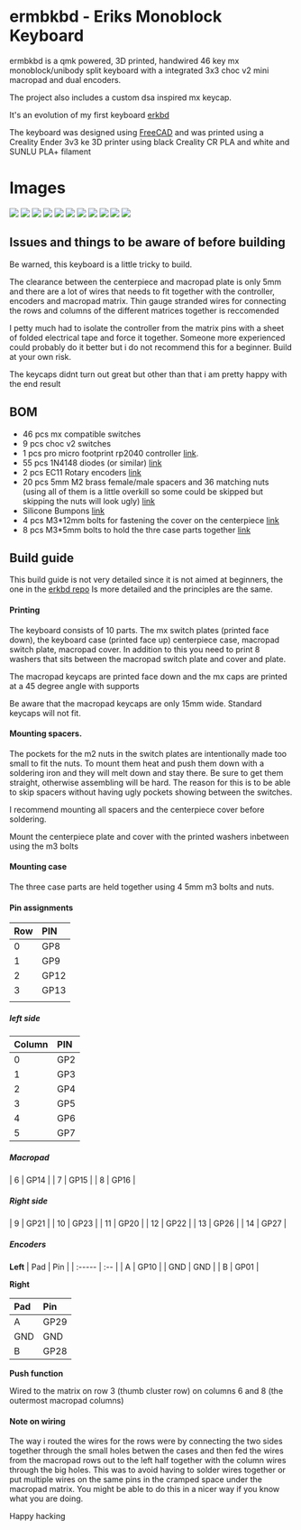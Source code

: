 # ermbkbd - Eriks Monoblock Keyboard

ermbkbd is a qmk powered, 3D printed, handwired 46 key mx monoblock/unibody split keyboard
with a integrated 3x3 choc v2 mini macropad and dual encoders.

The project also includes a custom dsa inspired mx keycap.

It's an evolution of my first keyboard [erkbd](https://github.com/erikpeyronson/erkbd/tree/main)

The keyboard was designed using [FreeCAD](https://www.freecad.org/) and was printed
using a Creality Ender 3v3 ke 3D printer using black Creality CR PLA and white and SUNLU PLA+ filament

# Images

![](images/keyboard.png)
![](images/centerpiece_wires.png)
![](images/plate_wires.png)
![](images/case.png)
![](images/switch_plate.png)
![](images/centerpiece.png)
![](images/centerpiece_switch_plate.png)
![](images/centerpiece_cover.png)
![](images/macropad_keycap.png)
![](images/washer.png)
![](images/mx_keycap_1u.png)


## Issues and things to be aware of before building

Be warned, this keyboard is a little tricky to build.

The clearance between the centerpiece and macropad plate is only 5mm and there
are a lot of wires that needs to fit together with the controller, encoders and
macropad matrix. Thin gauge stranded wires for connecting the rows and columns
of the different matrices together is reccomended

I petty much had to isolate the controller from the matrix pins with a sheet of
folded electrical tape and force it together. Someone more experienced could
probably do it better but i do not recommend this for a beginner. Build at your
own risk.

The keycaps didnt turn out great but other than that i am pretty happy with the
end result

## BOM

- 46 pcs mx compatible switches
- 9 pcs choc v2 switches
- 1 pcs pro micro footprint rp2040 controller [link](https://www.aliexpress.com/item/1005005881019149.html).
- 55 pcs 1N4148 diodes (or similar) [link](https://www.amazon.com/BOJACK-Switching-IN4148-Electronic-Silicon/dp/B07Q4F3Y5W/ref=sr_1_1_sspa?crid=3MMZ7ML8I7CGW&dib=eyJ2IjoiMSJ9.th6lfaAmESxkKkYFSXmBtnT8dS5NwtA9s8sfqKmLwu3eBO_zPOu0Ya41mrhtpygxeluN1e3iT9AIG31O_zb1bJFnd62ko9kbROv37pHjwN_jcWFo97gj3JMKPYu8Xi5I1QbdG8CL1bwDgpC1WtVqcqkyThred8b1ixoINAkOGjDb6YckNC80MTeNzLpIA9w63rBuMvwVwxvcS7c2Du6ZUlCroud19O0hU6IRdDREcks.9WPV6-Eqy2ytX-RvJia_rUz3vMzoI-rqlJJ-hZotFDA&dib_tag=se&keywords=1N4148&qid=1741521218&sprefix=1n4148%2Caps%2C192&sr=8-1-spons&sp_csd=d2lkZ2V0TmFtZT1zcF9hdGY&psc=1)
- 2 pcs EC11 Rotary encoders [link](https://www.amazon.com/Encoder-Digital-Potentiometer-Compatible-Arduino/dp/B09KNC1J6H/ref=sr_1_3?crid=3VVT8OSKC7NCU&dib=eyJ2IjoiMSJ9.jPcxd6sUzMuEkDDF0LBehPbQWeiwCvjUtBKkyx9UvgGk2_fd6IlHg2P9BWC24rh6lpOtYqlDP_LAn2Dz4wtGbizYWfreiFmg51wngyeVbR-85pERG1JKV7q748bc3pzvGXSR7Si7bzC6LfTxc370QJf7rmuAo0LtxQbrZZ_X9GKjrIhA4_bC_iOOl78MOeuXOa0kMtmKLnhV09c8CvZiBRLLIAS813H4o-T_JQLihaE.Xq5dkHwbVuFNO_uTX5pwkn-zHkobnU-bV-ZrAg8hC6E&dib_tag=se&keywords=EC11+rotary+encoder&qid=1741521138&sprefix=ec11+rotary+encoder%2Caps%2C181&sr=8-3)
- 20 pcs 5mm M2 brass female/male spacers and 36 matching nuts (using all of them is a little overkill so some could be skipped but skipping the nuts will look ugly) [link](https://www.amazon.com/300pcs-Standoff-Column-Spacer-Assortment/dp/B07B9X1KY6/ref=sr_1_1_sspa?crid=FNRI9D2MPHMY&dib=eyJ2IjoiMSJ9.y_6OHFtGADLUPzid9qLjN36k5tp-CqbGHeGIimLP3i2R62ThJmQ1iJgXhqFSGinJeBZdz3SFb5sotDVXKgY3Dp24xXY3m5ebrqkvdkpZi706RMQIYB8bHJsu62uluYEnW-1uIN6ah7u3b4_4mk75GHBtLuD1QAh4ZV2fOxnffP01UHZdrOQLbaOYVAs20fvhqq0R1Sp3ctwRM31H6c0mYYWVaz6Q0eMG4vBtDXteQ1o.36RmGFCK1Bf6vSc2pew5PqODswY29PWJRDmMNXpdzCk&dib_tag=se&keywords=5mm+brass+standoff+bolt&qid=1741522139&sprefix=5mm+brass+standoff+bolt%2Caps%2C160&sr=8-1-spons&sp_csd=d2lkZ2V0TmFtZT1zcF9hdGY&psc=1)
- Silicone Bumpons [link](https://www.amazon.com/Cabinet-Bumpers-Adhesive-Cupboard-Cabinets/dp/B08BR6CGWL/ref=sr_1_2_sspa?crid=2R3FVT1FF83FP&dib=eyJ2IjoiMSJ9.HlCY5mroUOlPekD11gc8o0V-BGT64UObvsAT_tCslk8rr8NY-JUccNSfjtRveq6Ld9DIiQZfhHP--1pdl41yEkG-ar-JnpTY58S3Tzd5hOmR-73fCJaPU0OJS8zPANIgGzhLDYd5dqsyxbjQprrT6S7glZi-fg_IqdFHMRsR55gz9dKke7UcRpYVD9vOb-9aPSuQgyYawxX-KIKoP6TwMMtjsec4ManRRgxPpa6Gj1fbJUGqhQ3k7dR2CIy69-tYzJNch9xzVfuuWBLwCXLEU6PXyqj8vvAK3xM-B1uDY00.tJIeLNZYbpmH0gBsW9MHueg4j5IVlZ6XXtWHiRL6TPw&dib_tag=se&keywords=bumpons&qid=1741522202&sprefix=bumpons%2Caps%2C179&sr=8-2-spons&sp_csd=d2lkZ2V0TmFtZT1zcF9hdGY&th=1)
- 4 pcs M3*12mm bolts for fastening the cover on the centerpiece [link](https://www.amazon.com/Besitu-1600Pcs-Assortment-Washers-Printing/dp/B0D1KQCBMT/ref=sr_1_6?crid=FF8D9TQE12PD&dib=eyJ2IjoiMSJ9.ANdYAdt-eBS1_wBLEXTFREbpBsTE1o6_PSig-IMp5bO_1pEm8eb9Xfx_FO0jkI6yLpr7L1aqy4BVDbxBYGSbiThtGDW-1yMrAiPSH4v004fyRW-ih5iYIQaDZL4-0-lKpBnjxTlGuBKlTFsPOzh3yPlZO05uOl2BOvYaOwS6SCAF7aDhwZDmElZgAsP-y2EThyrv5E4pWGNeibNI8PgvDHnBlnJp7fizdNvRgcjpFaQ.KWUnckp9KzmS-oWd5Xicjg0m84zomdU3XFOxC11ljlM&dib_tag=se&keywords=m3%2B12%2Ballen%2Bhead%2Bkit&qid=1741522336&sprefix=m3%2B12%2Ballen%2Bhead%2Bki%2Caps%2C154&sr=8-6&th=1)
- 8 pcs M3*5mm bolts to hold the thre case parts together [link](https://www.amazon.com/Besitu-1600Pcs-Assortment-Washers-Printing/dp/B0D1KQCBMT/ref=sr_1_6?crid=FF8D9TQE12PD&dib=eyJ2IjoiMSJ9.ANdYAdt-eBS1_wBLEXTFREbpBsTE1o6_PSig-IMp5bO_1pEm8eb9Xfx_FO0jkI6yLpr7L1aqy4BVDbxBYGSbiThtGDW-1yMrAiPSH4v004fyRW-ih5iYIQaDZL4-0-lKpBnjxTlGuBKlTFsPOzh3yPlZO05uOl2BOvYaOwS6SCAF7aDhwZDmElZgAsP-y2EThyrv5E4pWGNeibNI8PgvDHnBlnJp7fizdNvRgcjpFaQ.KWUnckp9KzmS-oWd5Xicjg0m84zomdU3XFOxC11ljlM&dib_tag=se&keywords=m3%2B12%2Ballen%2Bhead%2Bkit&qid=1741522336&sprefix=m3%2B12%2Ballen%2Bhead%2Bki%2Caps%2C154&sr=8-6&th=1)

## Build guide

This build guide is not very detailed since it is not aimed at beginners, the one in the [erkbd repo](https://github.com/erikpeyronson/erkbd/tree/main)
Is more detailed and the principles are the same.

#### Printing

The keyboard consists of 10 parts. The mx switch plates (printed face down), the keyboard case
(printed face up) centerpiece case, macropad switch plate, macropad cover. In addition to this
you need to print 8 washers that sits between the macropad switch plate and cover and plate.

The macropad keycaps are printed face down and the mx caps are printed at a 45
degree angle with supports

Be aware that the macropad keycaps are only 15mm wide. Standard keycaps will not fit.

#### Mounting spacers.

The pockets for the m2 nuts in the switch plates are intentionally made too
small to fit the nuts. To mount them heat and push them down with a soldering
iron and they will melt down and stay there. Be sure to get them straight,
otherwise assembling will be hard. The reason for this is to be able to skip
spacers without having ugly pockets showing between the switches.

I recommend mounting all spacers and the centerpiece cover before soldering.

Mount the centerpiece plate and cover with the printed washers inbetween using
the m3 bolts

#### Mounting case

The three case parts are held together using 4 5mm m3 bolts and nuts.

#### Pin assignments

| Row | PIN  |
| :-- | :--  |
| 0   | GP8  |
| 1   | GP9  |
| 2   | GP12 |
| 3   | GP13 |
|     |      |

##### left side
| Column | PIN  |
| :----- | :--- |
| 0      | GP2 |
| 1      | GP3 |
| 2      | GP4 |
| 3      | GP5 |
| 4      | GP6 |
| 5      | GP7 |

##### Macropad
| 6      | GP14 |
| 7      | GP15 |
| 8      | GP16 |

##### Right side
| 9       | GP21 |
| 10      | GP23 |
| 11      | GP20 |
| 12      | GP22 |
| 13      | GP26 |
| 14      | GP27 |

##### Encoders

**Left**
| Pad    | Pin  |
| :----- | :--  |
| A      | GP10 |
| GND    | GND  |
| B      | GP01 |

**Right**

| Pad    | Pin |
| :----- | :-- |
| A      | GP29 |
| GND    | GND  |
| B      | GP28 |

**Push function**

Wired to the matrix on row 3 (thumb cluster row) on columns 6 and 8 (the outermost macropad columns)

#### Note on wiring

The way i routed the wires for the rows were by connecting the two sides
together through the small holes betwen the cases and then fed the wires from
the macropad rows out to the left half together with the column wires through
the big holes. This was to avoid having to solder wires together or put multiple
wires on the same pins in the cramped space under the macropad matrix. You might
be able to do this in a nicer way if you know what you are doing.

Happy hacking
